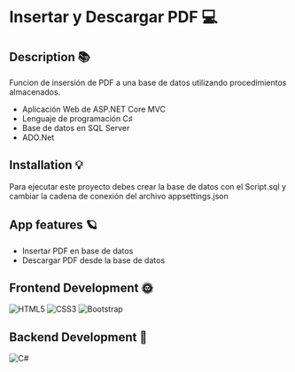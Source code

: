 # Insertar y Descargar PDF 💻
## Description 📚
 Funcion de insersión de PDF a una base de datos utilizando procedimientos almacenados.

- Aplicación Web de ASP.NET Core MVC
- Lenguaje de programación C♯
- Base de datos en SQL Server
- ADO.Net 
## Installation 💡 
 Para ejecutar este proyecto debes crear la base de datos con el Script.sql y cambiar la cadena de conexión del archivo appsettings.json 
## App features 🪐
 - Insertar PDF en base de datos
- Descargar PDF desde la base de datos 
## Frontend Development 🌞 
 ![HTML5](https://img.shields.io/badge/html5-%23E34F26.svg?style=for-the-badge&logo=html5&logoColor=white) ![CSS3](https://img.shields.io/badge/css3-%231572B6.svg?style=for-the-badge&logo=css3&logoColor=white) ![Bootstrap](https://img.shields.io/badge/bootstrap-%23563D7C.svg?style=for-the-badge&logo=bootstrap&logoColor=white) 
## Backend Development 🌚 
 ![C#](https://img.shields.io/badge/c%23-%23239120.svg?style=for-the-badge&logo=c-sharp&logoColor=white) 
 
